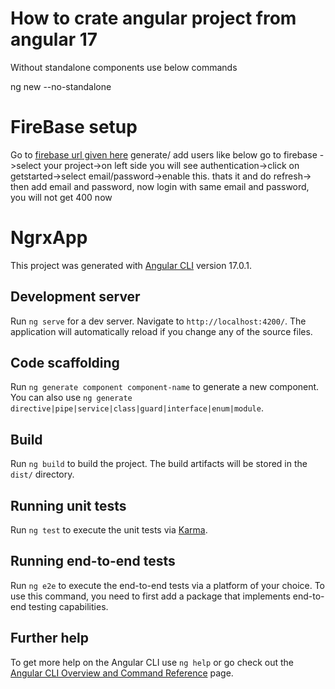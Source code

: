 # How to crate angular project from angular 17 

Without standalone components use below commands

ng new <project-name> --no-standalone

# FireBase setup

Go to [firebase url given here](https://firebase.google.com/docs/reference/rest/auth?hl=en&authuser=0#section-sign-in-email-password)
generate/ add users like below
go to firebase ->select your project->on left side you will see authentication->click on getstarted->select email/password->enable this. thats it and do refresh-> then add email and password, now login with same email and password, you will not get 400 now


# NgrxApp

This project was generated with [Angular CLI](https://github.com/angular/angular-cli) version 17.0.1.

## Development server

Run `ng serve` for a dev server. Navigate to `http://localhost:4200/`. The application will automatically reload if you change any of the source files.

## Code scaffolding

Run `ng generate component component-name` to generate a new component. You can also use `ng generate directive|pipe|service|class|guard|interface|enum|module`.

## Build

Run `ng build` to build the project. The build artifacts will be stored in the `dist/` directory.

## Running unit tests

Run `ng test` to execute the unit tests via [Karma](https://karma-runner.github.io).

## Running end-to-end tests

Run `ng e2e` to execute the end-to-end tests via a platform of your choice. To use this command, you need to first add a package that implements end-to-end testing capabilities.

## Further help

To get more help on the Angular CLI use `ng help` or go check out the [Angular CLI Overview and Command Reference](https://angular.io/cli) page.
